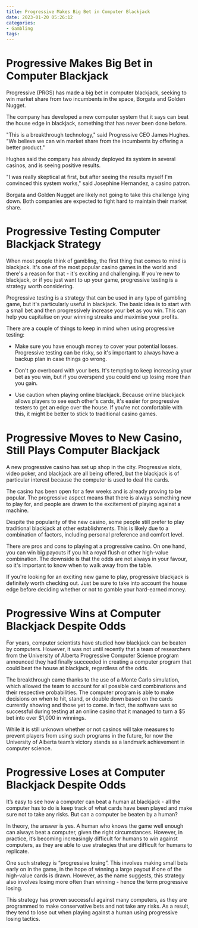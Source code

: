 ```yaml
---
title: Progressive Makes Big Bet in Computer Blackjack 
date: 2023-01-20 05:26:12
categories:
- Gambling
tags:
---
```



#  Progressive Makes Big Bet in Computer Blackjack 

Progressive (PRGS) has made a big bet in computer blackjack, seeking to win market share from two incumbents in the space, Borgata and Golden Nugget.

The company has developed a new computer system that it says can beat the house edge in blackjack, something that has never been done before.

"This is a breakthrough technology," said Progressive CEO James Hughes. "We believe we can win market share from the incumbents by offering a better product."

Hughes said the company has already deployed its system in several casinos, and is seeing positive results.

"I was really skeptical at first, but after seeing the results myself I'm convinced this system works," said Josephine Hernandez, a casino patron.

Borgata and Golden Nugget are likely not going to take this challenge lying down. Both companies are expected to fight hard to maintain their market share.

#  Progressive Testing Computer Blackjack Strategy 

When most people think of gambling, the first thing that comes to mind is blackjack. It's one of the most popular casino games in the world and there's a reason for that - it's exciting and challenging. If you're new to blackjack, or if you just want to up your game, progressive testing is a strategy worth considering.

Progressive testing is a strategy that can be used in any type of gambling game, but it's particularly useful in blackjack. The basic idea is to start with a small bet and then progressively increase your bet as you win. This can help you capitalise on your winning streaks and maximise your profits.

There are a couple of things to keep in mind when using progressive testing: 

- Make sure you have enough money to cover your potential losses. Progressive testing can be risky, so it's important to always have a backup plan in case things go wrong.

- Don't go overboard with your bets. It's tempting to keep increasing your bet as you win, but if you overspend you could end up losing more than you gain.

- Use caution when playing online blackjack. Because online blackjack allows players to see each other's cards, it's easier for progressive testers to get an edge over the house. If you're not comfortable with this, it might be better to stick to traditional casino games.

#  Progressive Moves to New Casino, Still Plays Computer Blackjack 

A new progressive casino has set up shop in the city. Progressive slots, video poker, and blackjack are all being offered, but the blackjack is of particular interest because the computer is used to deal the cards.

The casino has been open for a few weeks and is already proving to be popular. The progressive aspect means that there is always something new to play for, and people are drawn to the excitement of playing against a machine.

Despite the popularity of the new casino, some people still prefer to play traditional blackjack at other establishments. This is likely due to a combination of factors, including personal preference and comfort level.

There are pros and cons to playing at a progressive casino. On one hand, you can win big payouts if you hit a royal flush or other high-value combination. The downside is that the odds are not always in your favour, so it's important to know when to walk away from the table.

If you're looking for an exciting new game to play, progressive blackjack is definitely worth checking out. Just be sure to take into account the house edge before deciding whether or not to gamble your hard-earned money.

#  Progressive Wins at Computer Blackjack Despite Odds 

For years, computer scientists have studied how blackjack can be beaten by computers. However, it was not until recently that a team of researchers from the University of Alberta Progressive Computer Science program announced they had finally succeeded in creating a computer program that could beat the house at blackjack, regardless of the odds.

The breakthrough came thanks to the use of a Monte Carlo simulation, which allowed the team to account for all possible card combinations and their respective probabilities. The computer program is able to make decisions on when to hit, stand, or double down based on the cards currently showing and those yet to come. In fact, the software was so successful during testing at an online casino that it managed to turn a $5 bet into over $1,000 in winnings.

While it is still unknown whether or not casinos will take measures to prevent players from using such programs in the future, for now the University of Alberta team’s victory stands as a landmark achievement in computer science.

#  Progressive Loses at Computer Blackjack Despite Odds

It’s easy to see how a computer can beat a human at blackjack - all the computer has to do is keep track of what cards have been played and make sure not to take any risks. But can a computer be beaten by a human?

In theory, the answer is yes. A human who knows the game well enough can always beat a computer, given the right circumstances. However, in practice, it’s becoming increasingly difficult for humans to win against computers, as they are able to use strategies that are difficult for humans to replicate.

One such strategy is “progressive losing”. This involves making small bets early on in the game, in the hope of winning a large payout if one of the high-value cards is drawn. However, as the name suggests, this strategy also involves losing more often than winning - hence the term progressive losing.

This strategy has proven successful against many computers, as they are programmed to make conservative bets and not take any risks. As a result, they tend to lose out when playing against a human using progressive losing tactics.